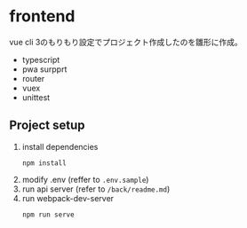 # frontend
vue cli 3のもりもり設定でプロジェクト作成したのを雛形に作成。
- typescript
- pwa surpprt
- router
- vuex
- unittest

## Project setup
1. install dependencies
    ```
    npm install
    ```
1. modify .env (reffer to `.env.sample`)
1. run api server (refer to `/back/readme.md`)
1. run webpack-dev-server
    ```
    npm run serve
    ```

